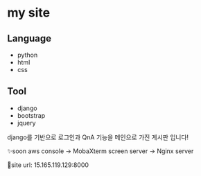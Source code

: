 


# my site



## Language

- python
- html
- css

## Tool

- django
- bootstrap
- jquery

django를 기반으로 로그인과 QnA 기능을 메인으로 가진 게시판 입니다!

✨soon
aws console -> MobaXterm
screen server -> Nginx server

🎊site url:
15.165.119.129:8000

